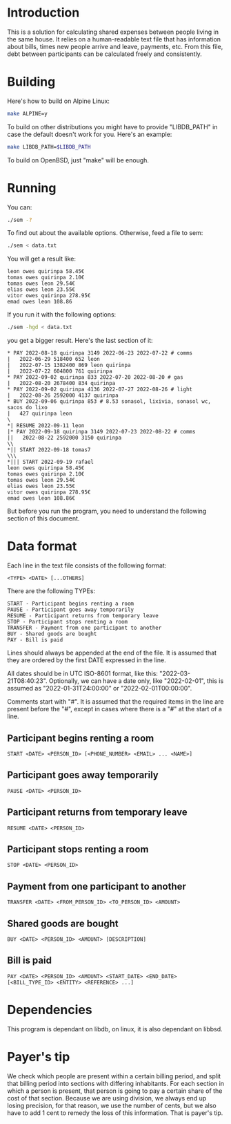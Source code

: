 # Introduction
This is a solution for calculating shared expenses between people living in the same house. It relies on a human-readable text file that has information about bills, times new people arrive and leave, payments, etc.
From this file, debt between participants can be calculated freely and consistently.

# Building
Here's how to build on Alpine Linux:
```sh
make ALPINE=y
```
To build on other distributions you might have to provide "LIBDB\_PATH" in case the default doesn't work for you. Here's an example:
```sh
make LIBDB_PATH=$LIBDB_PATH
```
To build on OpenBSD, just "make" will be enough.

# Running
You can:
```sh
./sem -?
```
To find out about the available options. Otherwise, feed a file to sem:
```sh
./sem < data.txt
```
You will get a result like:
```
leon owes quirinpa 58.45€
tomas owes quirinpa 2.10€
tomas owes leon 29.54€
elias owes leon 23.55€
vitor owes quirinpa 278.95€
emad owes leon 108.86
```
If you run it with the following options:
```sh
./sem -hgd < data.txt
```
you get a bigger result. Here's the last section of it:
```
* PAY 2022-08-18 quirinpa 3149 2022-06-23 2022-07-22 # comms
|   2022-06-29 518400 652 leon
|   2022-07-15 1382400 869 leon quirinpa
|   2022-07-22 604800 761 quirinpa
* PAY 2022-09-02 quirinpa 833 2022-07-20 2022-08-20 # gas
|   2022-08-20 2678400 834 quirinpa
* PAY 2022-09-02 quirinpa 4136 2022-07-27 2022-08-26 # light
|   2022-08-26 2592000 4137 quirinpa
* BUY 2022-09-06 quirinpa 853 # 8.53 sonasol, lixivia, sonasol wc, sacos do lixo
|   427 quirinpa leon
\
*| RESUME 2022-09-11 leon
|* PAY 2022-09-18 quirinpa 3149 2022-07-23 2022-08-22 # comms
||   2022-08-22 2592000 3150 quirinpa
\\
*|| START 2022-09-18 tomas7
\\\
*||| START 2022-09-19 rafael
leon owes quirinpa 58.45€
tomas owes quirinpa 2.10€
tomas owes leon 29.54€
elias owes leon 23.55€
vitor owes quirinpa 278.95€
emad owes leon 108.86€
```

But before you run the program, you need to understand the following section of this document.

# Data format
Each line in the text file consists of the following format:
```
<TYPE> <DATE> [...OTHERS]
```

There are the following TYPEs:

```
START - Participant begins renting a room
PAUSE - Participant goes away temporarily
RESUME - Participant returns from temporary leave
STOP - Participant stops renting a room
TRANSFER - Payment from one participant to another
BUY - Shared goods are bought
PAY - Bill is paid
```

Lines should always be appended at the end of the file. It is assumed that they are ordered by the first DATE expressed in the line.


All dates should be in UTC ISO-8601 format, like this: "2022-03-21T08:40:23".
Optionally, we can have a date only, like "2022-02-01", this is assumed as "2022-01-31T24:00:00" or "2022-02-01T00:00:00".


Comments start with "#". It is assumed that the required items in the line are present before the "#", except in cases where there is a "#" at the start of a line.

## Participant begins renting a room
```
START <DATE> <PERSON_ID> [<PHONE_NUMBER> <EMAIL> ... <NAME>]
```

## Participant goes away temporarily
```
PAUSE <DATE> <PERSON_ID>
```

## Participant returns from temporary leave
```
RESUME <DATE> <PERSON_ID>
```

## Participant stops renting a room
```
STOP <DATE> <PERSON_ID>
```

## Payment from one participant to another
```
TRANSFER <DATE> <FROM_PERSON_ID> <TO_PERSON_ID> <AMOUNT>
```

## Shared goods are bought
```
BUY <DATE> <PERSON_ID> <AMOUNT> [DESCRIPTION]
```

## Bill is paid
```
PAY <DATE> <PERSON_ID> <AMOUNT> <START_DATE> <END_DATE> [<BILL_TYPE_ID> <ENTITY> <REFERENCE> ...]
```

# Dependencies
This program is dependant on libdb, on linux, it is also dependant on libbsd.

# Payer's tip
We check which people are present within a certain billing period, and split that billing period into sections with differing inhabitants. For each section in which a person is present, that person is going to pay a certain share of the cost of that section. Because we are using division, we always end up losing precision, for that reason, we use the number of cents, but we also have to add 1 cent to remedy the loss of this information. That is payer's tip.
